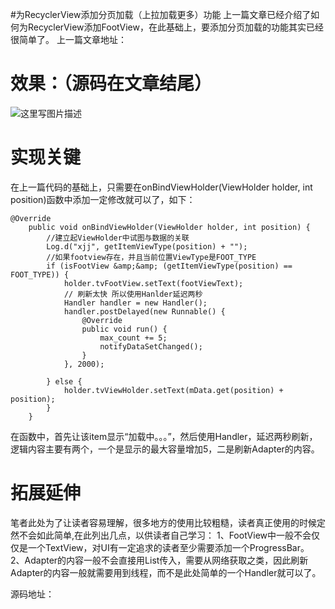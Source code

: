 #为RecyclerView添加分页加载（上拉加载更多）功能
上一篇文章已经介绍了如何为RecyclerView添加FootView，在此基础上，要添加分页加载的功能其实已经很简单了。 上一篇文章地址：

# 效果：（源码在文章结尾）

<img src="https://raw.githubusercontent.com/Double2hao/xujiajia_blog/main/img/16209911725450.png " alt="这里写图片描述">

# 实现关键

在上一篇代码的基础上，只需要在onBindViewHolder(ViewHolder holder, int position)函数中添加一定修改就可以了，如下：

```
@Override
    public void onBindViewHolder(ViewHolder holder, int position) {
        //建立起ViewHolder中试图与数据的关联
        Log.d("xjj", getItemViewType(position) + "");
        //如果footview存在，并且当前位置ViewType是FOOT_TYPE
        if (isFootView &amp;&amp; (getItemViewType(position) == FOOT_TYPE)) {
            holder.tvFootView.setText(footViewText);
            // 刷新太快 所以使用Hanlder延迟两秒
            Handler handler = new Handler();
            handler.postDelayed(new Runnable() {
                @Override
                public void run() {
                    max_count += 5;
                    notifyDataSetChanged();
                }
            }, 2000);

        } else {
            holder.tvViewHolder.setText(mData.get(position) + position);
        }
    }

```

在函数中，首先让该item显示“加载中。。。”，然后使用Handler，延迟两秒刷新，逻辑内容主要有两个，一个是显示的最大容量增加5，二是刷新Adapter的内容。

# 拓展延伸

笔者此处为了让读者容易理解，很多地方的使用比较粗糙，读者真正使用的时候定然不会如此简单,在此列出几点，以供读者自己学习： 1、FootView中一般不会仅仅是一个TextView，对UI有一定追求的读者至少需要添加一个ProgressBar。 2、Adapter的内容一般不会直接用List传入，需要从网络获取之类，因此刷新Adapter的内容一般就需要用到线程，而不是此处简单的一个Handler就可以了。

源码地址：